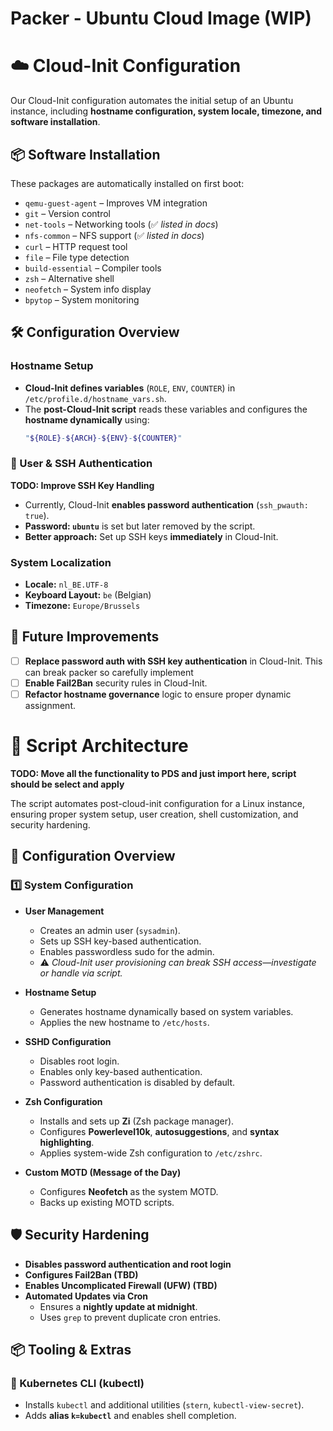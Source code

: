 # Packer - Ubuntu Cloud Image (WIP)

# ☁️ Cloud-Init Configuration

Our Cloud-Init configuration automates the initial setup of an Ubuntu instance, including **hostname configuration, system locale, timezone, and software installation**.

## 📦 Software Installation
These packages are automatically installed on first boot:

- `qemu-guest-agent` – Improves VM integration  
- `git` – Version control  
- `net-tools` – Networking tools (✅ *listed in docs*)  
- `nfs-common` – NFS support (✅ *listed in docs*)  
- `curl` – HTTP request tool  
- `file` – File type detection  
- `build-essential` – Compiler tools  
- `zsh` – Alternative shell  
- `neofetch` – System info display  
- `bpytop` – System monitoring  

## 🛠️ Configuration Overview
### Hostname Setup
- **Cloud-Init defines variables** (`ROLE`, `ENV`, `COUNTER`) in `/etc/profile.d/hostname_vars.sh`.  
- The **post-Cloud-Init script** reads these variables and configures the **hostname dynamically** using:  
  ```bash
  "${ROLE}-${ARCH}-${ENV}-${COUNTER}"
  ```

### 🚧 User & SSH Authentication
 **TODO: Improve SSH Key Handling**

- Currently, Cloud-Init **enables password authentication** (`ssh_pwauth: true`).  
- **Password: `ubuntu`** is set but later removed by the script.  
- **Better approach:** Set up SSH keys **immediately** in Cloud-Init.  

### **System Localization**
- **Locale:** `nl_BE.UTF-8`  
- **Keyboard Layout:** `be` (Belgian)  
- **Timezone:** `Europe/Brussels`

## 🚀 Future Improvements
- [ ] **Replace password auth with SSH key authentication** in Cloud-Init.  This can break packer so carefully implement
- [ ] **Enable Fail2Ban** security rules in Cloud-Init.  
- [ ] **Refactor hostname governance** logic to ensure proper dynamic assignment.

# 📜 Script Architecture

**TODO: Move all the functionality to PDS and just import here, script should be select and apply**

The script automates post-cloud-init configuration for a Linux instance, ensuring proper system setup, user creation, shell customization, and security hardening.

## 🔧 Configuration Overview
### 1️⃣ System Configuration
- **User Management**  
  - Creates an admin user (`sysadmin`).  
  - Sets up SSH key-based authentication.  
  - Enables passwordless sudo for the admin.  
  - ⚠️ *Cloud-Init user provisioning can break SSH access—investigate or handle via script.*  

- **Hostname Setup**  
  - Generates hostname dynamically based on system variables.  
  - Applies the new hostname to `/etc/hosts`.  

- **SSHD Configuration**  
  - Disables root login.  
  - Enables only key-based authentication.  
  - Password authentication is disabled by default.  

- **Zsh Configuration**  
  - Installs and sets up **Zi** (Zsh package manager).  
  - Configures **Powerlevel10k**, **autosuggestions**, and **syntax highlighting**.  
  - Applies system-wide Zsh configuration to `/etc/zshrc`.  

- **Custom MOTD (Message of the Day)**  
  - Configures **Neofetch** as the system MOTD.  
  - Backs up existing MOTD scripts.  

## 🛡️ Security Hardening
- **Disables password authentication and root login**  
- **Configures Fail2Ban (TBD)**
- **Enables Uncomplicated Firewall (UFW) (TBD)**
- **Automated Updates via Cron**  
  - Ensures a **nightly update at midnight**.  
  - Uses `grep` to prevent duplicate cron entries.  

## 📦 Tooling & Extras
### **🐳 Kubernetes CLI (kubectl)**
- Installs `kubectl` and additional utilities (`stern`, `kubectl-view-secret`).  
- Adds **alias `k=kubectl`** and enables shell completion.  
